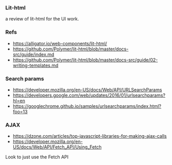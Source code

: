### Lit-html

a review of lit-html for the UI work.

### Refs
  * https://alligator.io/web-components/lit-html/
  * https://github.com/Polymer/lit-html/blob/master/docs-src/guide/index.md
  * https://github.com/Polymer/lit-html/blob/master/docs-src/guide/02-writing-templates.md

### Search params
  * https://developer.mozilla.org/en-US/docs/Web/API/URLSearchParams
  * https://developers.google.com/web/updates/2016/01/urlsearchparams?hl=en
  * https://googlechrome.github.io/samples/urlsearchparams/index.html?foo=13

### AJAX
  * https://dzone.com/articles/top-javascript-libraries-for-making-ajax-calls
  * https://developer.mozilla.org/en-US/docs/Web/API/Fetch_API/Using_Fetch

   Look to just use the Fetch API


